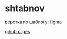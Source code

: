 # shtabnov

верстка по шаблону:
[figma](https://www.figma.com/file/eZHQlKh14oyyekcXueRQJf/Untitled-(Copy)?node-id=0%3A1)


[gihub pages](https://shtabnov.github.io/dental_clinik/)